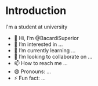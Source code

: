 # Introduction
I'm a student at university
- 👋 Hi, I’m @BacardiSuperior
- 👀 I’m interested in ...
- 🌱 I’m currently learning ...
- 💞️ I’m looking to collaborate on ...
- 📫 How to reach me ...
- 😄 Pronouns: ...
- ⚡ Fun fact: ...

<!---
BacardiSuperior/BacardiSuperior is a ✨ special ✨ repository because its `README.md` (this file) appears on your GitHub profile.
You can click the Preview link to take a look at your changes.
--->
